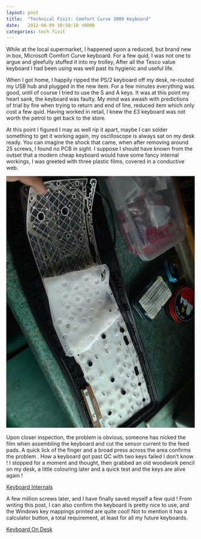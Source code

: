 ```yaml
---
layout: post
title:  "Technical Fixit: Comfort Curve 3000 Keyboard"
date:   2012-06-09 10:50:18 +0000
categories: tech fixit
---
```


While at the local supermarket, I happened upon a reduced, but brand new in box, Microsoft Comfort Curve keyboard. For a few quid, I was not one to argue and gleefully stuffed it into my trolley, After all the Tesco value keyboard I had been using  was well past its hygienic and useful life.

When I got home, I happily ripped the PS/2 keyboard off my desk, re-routed my USB hub and plugged in the new item. For a few minutes everything was good, until of course I tried to use the S and A keys. It was at this point my heart sank, the keyboard was faulty. My mind was awash with predictions of trial by fire when trying to return and end of line, reduced item which only cost a few quid. Having worked in retail, I knew the £3 keyboard was not worth the petrol to get back to the store.

At this point I figured I may as well rip it apart, maybe I can solder something to get it working again, my oscilloscope is always sat on my desk ready. You can imagine the shock that came, when after removing around 25 screws, I found no PCB in sight. I suppose I should have known from the outset that a modern cheap keyboard would have some fancy internal workings, I was greeted with three plastic films, covered in a conductive web.


![Keyboard Internals](./img/curve3000-1.jpg)

Upon closer inspection, the problem is obvious, someone has nicked the film when assembling the keyboard and cut the sensor current to the feed pads. A quick lick of the finger and a broad press across the area confirms the problem . How a keyboard got past QC with two keys failed I don’t know ! I stopped for a moment and thought, then grabbed an old woodwork pencil on my desk, a little colouring later and a quick test and the keys are alive again !

[Keyboard Internals](./img/curve3000-2.jpg)

A few million screws later, and I have finally saved myself a few quid ! From writing this post, I can also confirm the keyboard is pretty nice to use, and the Windows key mappings printed are quite cool! Not to mention it has a calculator button, a total requirement, at least for all my future keyboards.

[Keyboard On Desk](./img/curve3000-3.jpg)

